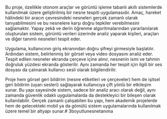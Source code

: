 Bu proje, özellikle otonom araçlar ve görüntü işleme tabanlı akıllı sistemlerde kullanılmak üzere geliştirilmiş bir nesne tespiti uygulamasıdır. Amaç, hareket hâlindeki bir aracın çevresindeki nesneleri gerçek zamanlı olarak tanıyabilmesini ve bu nesnelere karşı doğru tepkiler verebilmesini sağlamaktır. Yapay zekâ ve derin öğrenme algoritmalarından yararlanılarak oluşturulan sistem, görüntü verileri üzerinde analiz yaparak kişileri, araçları ve diğer tanımlı nesneleri tespit eder.

Uygulama, kullanıcının giriş ekranından doğru şifreyi girmesiyle başlatılır. Ardından sistem, belirlenmiş bir görsel veya video dosyasını analiz eder. Tespit edilen nesneler ekranda çerçeve içine alınır, nesnenin ismi ve tahmin doğruluk yüzdesi ekranda gösterilir. Aynı zamanda her tespit için ilgili bir ses dosyası da çalınarak kullanıcı sesli olarak bilgilendirilir.

Proje hem görsel geri bildirim (nesne etiketleri ve çerçeveler) hem de işitsel geri bildirim (uyarı sesleri) sağlayarak kullanıcıya çift yönlü bir etkileşim sunar. Bu yapı sayesinde sistem, sadece bir analiz aracı olarak değil, aynı zamanda güvenlik odaklı uygulamalarda da destekleyici bir bileşen olarak kullanılabilir. Gerçek zamanlı çalışabilen bu yapı, hem akademik projelerde hem de gelecekteki mobil ya da gömülü sistem uygulamalarında kullanılmak üzere temel bir altyapı sunar.# 3boyutlunesnetanıma
